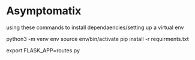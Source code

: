 # Asymptomatix

using these commands to install dependaencies/setting up a virtual env

python3 -m venv env
source env/bin/activate
pip install -r requirments.txt

export FLASK_APP=routes.py
